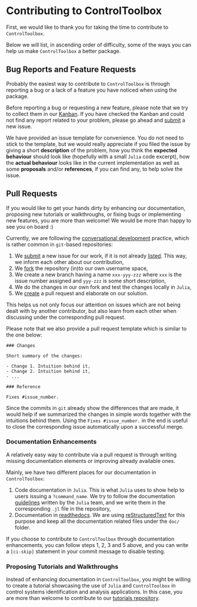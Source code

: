 # Contributing to ControlToolbox

First, we would like to thank you for taking the time to contribute to
`ControlToolbox`.

Below we will list, in ascending order of difficulty, some of the ways you can
help us make `ControlToolbox` a better package.

## Bug Reports and Feature Requests

Probably the easiest way to contribute to `ControlToolbox` is through reporting a
bug or a lack of a feature you have noticed when using the package.

Before reporting a bug or requesting a new feature, please note that we try to
collect them in our [Kanban][cc-kanban]. If you have checked the Kanban and could
not find any report related to your problem, please go ahead and [submit][new-issue]
a new issue.

We have provided an issue template for convenience. You do not need to stick to
the template, but we would really appreciate if you filed the issue by giving a
short **description** of the problem, how you think the **expected behaviour**
should look like (hopefully with a small `Julia` code excerpt), how the **actual
behaviour** looks like in the current implementation as well as some **proposals**
and/or **references**, if you can find any, to help solve the issue.

[cc-kanban]: https://github.com/JuliaSystems/ControlToolbox.jl/projects/1
[new-issue]: https://github.com/JuliaSystems/ControlToolbox.jl/issues/new

## Pull Requests

If you would like to get your hands dirty by enhancing our documentation, proposing
new tutorials or walkthroughs, or fixing bugs or implementing new features, you
are more than welcome! We would be more than happy to see you on board :)

Currently, we are following the [conversational development][conv-devel] practice,
which is rather common in `git`-based repositories:

1.  We [submit][new-issue] a new issue for our work, if it is not already
    [listed][cc-kanban]. This way, we inform each other about our contribution,
2.  We [fork][cc-fork] the repository (in)to our own username space,
3.  We create a new branch having a name `xxx-yyy-zzz` where `xxx` is the issue
    number assigned and `yyy-zzz` is some short description,
4.  We do the changes in our own fork and test the changes locally in `Julia`,
5.  We [create][cc-pull] a pull request and elaborate on our solution.

This helps us not only focus our attention on issues which are not being dealt
with by another contributor, but also learn from each other when discussing under
the corresponding pull request.

Please note that we also provide a pull request template which is similar to the
one below:
```
### Changes

Short summary of the changes:

- Change 1. Intuition behind it,
- Change 2. Intuition behind it,
- ...

### Reference

Fixes #issue_number.
```

Since the commits in `git` already show the differences that are made, it would
help if we summarized the changes in simple words together with the intuitions
behind them. Using the `Fixes #issue_number.` in the end is useful to close the
corresponding issue automatically upon a successful merge.

[conv-devel]: https://youtu.be/iV7mVGPXrxU?t=16m25s
[cc-fork]: https://github.com/JuliaSystems/ControlToolbox.jl/fork
[cc-pull]: https://github.com/JuliaSystems/ControlToolbox.jl/pull/new/master

### Documentation Enhancements

A relatively easy way to contribute via a pull request is through writing missing
documentation elements or improving already available ones.

Mainly, we have two different places for our documentation in `ControlToolbox`:

1.  Code documentation in `Julia`. This is what `Julia` uses to show help to users
    issuing a `?command_name`. We try to follow the documentation
    [guidelines][julia-doc] written by the `Julia` team, and we write them in the
    corresponding `.jl` file in the repository,
2.  Documentation in [readthedocs][cc-rtfd]. We are using [reStructuredText][rst-doc]
    for this purpose and keep all the documentation related files under the `doc/`
    folder.

If you choose to contribute to `ControlToolbox` through documentation enhancements,
you can follow steps 1, 2, 3 and 5 above, and you can write a `[ci-skip]`
statement in your commit message to disable testing.

[julia-doc]: http://docs.julialang.org/en/latest/manual/documentation/
[cc-rtfd]: http://controltoolbox.rtfd.io/
[rst-doc]: http://docutils.sourceforge.net/docs/user/rst/quickref.html

### Proposing Tutorials and Walkthroughs

Instead of enhancing documentation in `ControlToolbox`, you might be willing to
create a tutorial showcasing the use of `Julia` and `ControlToolbox` in control
systems identification and analysis applications. In this case, you are more than
welcome to contribute to our [tutorials repository][js-ctj].

[js-ctj]: https://github.com/JuliaSystems/CTJ.git
